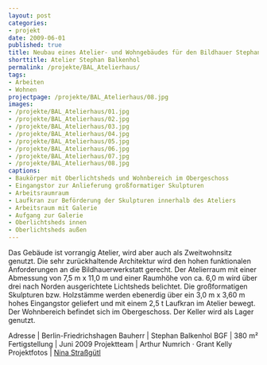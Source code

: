 ```yaml
---
layout: post
categories:
- projekt
date: 2009-06-01
published: true
title: Neubau eines Atelier- und Wohngebäudes für den Bildhauer Stephan Balkenhol in Berlin
shorttitle: Atelier Stephan Balkenhol
permalink: /projekte/BAL_Atelierhaus/
tags: 
- Arbeiten
- Wohnen
projectpage: /projekte/BAL_Atelierhaus/08.jpg
images:
- /projekte/BAL_Atelierhaus/01.jpg
- /projekte/BAL_Atelierhaus/02.jpg
- /projekte/BAL_Atelierhaus/03.jpg
- /projekte/BAL_Atelierhaus/04.jpg
- /projekte/BAL_Atelierhaus/05.jpg
- /projekte/BAL_Atelierhaus/06.jpg
- /projekte/BAL_Atelierhaus/07.jpg
- /projekte/BAL_Atelierhaus/08.jpg
captions:
- Baukörper mit Oberlichtsheds und Wohnbereich im Obergeschoss
- Eingangstor zur Anlieferung großformatiger Skulpturen
- Arbeitsraumraum
- Laufkran zur Beförderung der Skulpturen innerhalb des Ateliers
- Arbeitsraum mit Galerie 
- Aufgang zur Galerie
- Oberlichtsheds innen
- Oberlichtsheds außen
---
```

Das Gebäude ist vorrangig Atelier, wird aber auch als Zweitwohnsitz genutzt. Die sehr zurückhaltende Architektur wird den hohen funktionalen Anforderungen an die Bildhauerwerkstatt gerecht. Der Atelierraum mit einer Abmessung von 7,5 m x 11,0 m und einer Raumhöhe von ca. 6,0 m wird über drei nach Norden ausgerichtete Lichtsheds belichtet. Die großformatigen Skulpturen bzw. Holzstämme werden ebenerdig über ein 3,0 m x 3,60 m hohes Eingangstor geliefert und mit einem 2,5 t Laufkran im Atelier bewegt. Der Wohnbereich befindet sich im Obergeschoss. Der Keller wird als Lager genutzt.

Adresse			|	Berlin-Friedrichshagen
Bauherr			|	Stephan Balkenhol 
BGF				|	380 m²
Fertigstellung	|	Juni 2009 
Projektteam		|	Arthur Numrich · Grant Kelly 
Projektfotos	|	[Nina Straßgütl](http://www.ninastrg.de/)